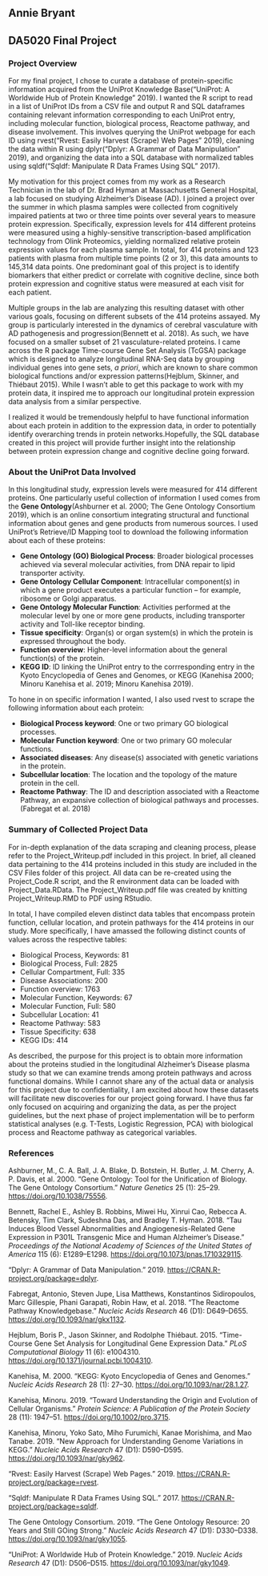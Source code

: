 Annie Bryant
------------

DA5020 Final Project
--------------------

### Project Overview

For my final project, I chose to curate a database of protein-specific
information acquired from the UniProt Knowledge Base(“UniProt: A
Worldwide Hub of Protein Knowledge” 2019). I wanted the R script to read
in a list of UniProt IDs from a CSV file and output R and SQL dataframes
containing relevant information corresponding to each UniProt entry,
including molecular function, biological process, Reactome pathway, and
disease involvement. This involves querying the UniProt webpage for each
ID using rvest(“Rvest: Easily Harvest (Scrape) Web Pages” 2019),
cleaning the data within R using dplyr(“Dplyr: A Grammar of Data
Manipulation” 2019), and organizing the data into a SQL database with
normalized tables using sqldf(“Sqldf: Manipulate R Data Frames Using
SQL” 2017).

My motivation for this project comes from my work as a Research
Technician in the lab of Dr. Brad Hyman at Massachusetts General
Hospital, a lab focused on studying Alzheimer’s Disease (AD). I joined a
project over the summer in which plasma samples were collected from
cognitively impaired patients at two or three time points over several
years to measure protein expression. Specifically, expression levels for
414 different proteins were measured using a highly-sensitive
transcription-based amplification technology from Olink Proteomics,
yielding normalized relative protein expression values for each plasma
sample. In total, for 414 proteins and 123 patients with plasma from
multiple time points (2 or 3), this data amounts to 145,314 data points.
One predominant goal of this project is to identify biomarkers that
either predict or correlate with cognitive decline, since both protein
expression and cognitive status were measured at each visit for each
patient.

Multiple groups in the lab are analyzing this resulting dataset with
other various goals, focusing on different subsets of the 414 proteins
assayed. My group is particularly interested in the dynamics of cerebral
vasculature with AD pathogenesis and progression(Bennett et al. 2018).
As such, we have focused on a smaller subset of 21 vasculature-related
proteins. I came across the R package Time-course Gene Set Analysis
(TcGSA) package which is designed to analyze longitudinal RNA-Seq data
by grouping individual genes into gene sets, *a priori*, which are known
to share common biological functions and/or expression patterns(Hejblum,
Skinner, and Thiébaut 2015). While I wasn’t able to get this package to
work with my protein data, it inspired me to approach our longitudinal
protein expression data analysis from a similar perspective.

I realized it would be tremendously helpful to have functional
information about each protein in addition to the expression data, in
order to potentially identify overarching trends in protein
networks.Hopefully, the SQL database created in this project will
provide further insight into the relationship between protein expression
change and cognitive decline going forward.

### About the UniProt Data Involved

In this longitudinal study, expression levels were measured for 414
different proteins. One particularly useful collection of information I
used comes from the **Gene Ontology**(Ashburner et al. 2000;
The Gene Ontology Consortium 2019), which is an online consortium
integrating structural and functional information about genes and gene
products from numerous sources. I used UniProt’s Retrieve/ID Mapping
tool to download the following information about each of these proteins:

-   **Gene Ontology (GO) Biological Process**: Broader biological
    processes achieved via several molecular activities, from DNA repair
    to lipid transporter activity.
-   **Gene Ontology Cellular Component**: Intracellular component(s) in
    which a gene product executes a particular function – for example,
    ribosome or Golgi apparatus.
-   **Gene Ontology Molecular Function**: Activities performed at the
    molecular level by one or more gene products, including transporter
    activity and Toll-like receptor binding.
-   **Tissue specificity**: Organ(s) or organ system(s) in which the
    protein is expressed throughout the body.
-   **Function overview**: Higher-level information about the general
    function(s) of the protein.
-   **KEGG ID**: ID linking the UniProt entry to the corrresponding
    entry in the Kyoto Encyclopedia of Genes and Genomes, or KEGG
    (Kanehisa 2000; Minoru Kanehisa et al. 2019; Minoru Kanehisa 2019).

To hone in on specific information I wanted, I also used rvest to scrape
the following information about each protein:

-   **Biological Process keyword**: One or two primary GO biological
    processes.
-   **Molecular Function keyword**: One or two primary GO molecular
    functions.
-   **Associated diseases**: Any disease(s) associated with genetic
    variations in the protein.
-   **Subcellular location**: The location and the topology of the
    mature protein in the cell.
-   **Reactome Pathway**: The ID and description associated with a
    Reactome Pathway, an expansive collection of biological pathways and
    processes.(Fabregat et al. 2018)

### Summary of Collected Project Data

For in-depth explanation of the data scraping and cleaning process,
please refer to the Project\_Writeup.pdf included in this project. In
brief, all cleaned data pertaining to the 414 proteins included in this
study are included in the CSV Files folder of this project. All data can
be re-created using the Project\_Code.R script, and the R environment
data can be loaded with Project\_Data.RData. The Project\_Writeup.pdf
file was created by knitting Project\_Writeup.RMD to PDF using RStudio.

In total, I have compiled eleven distinct data tables that encompass
protein function, cellular location, and protein pathways for the 414
proteins in our study. More specifically, I have amassed the following
distinct counts of values across the respective tables:

-   Biological Process, Keywords: 81
-   Biological Process, Full: 2825
-   Cellular Compartment, Full: 335
-   Disease Associations: 200
-   Function overview: 1763
-   Molecular Function, Keywords: 67
-   Molecular Function, Full: 580
-   Subcellular Location: 41
-   Reactome Pathway: 583
-   Tissue Specificity: 638
-   KEGG IDs: 414

As described, the purpose for this project is to obtain more information
about the proteins studied in the longitudinal Alzheimer’s Disease
plasma study so that we can examine trends among protein pathways and
across functional domains. While I cannot share any of the actual data
or analysis for this project due to confidentiality, I am excited about
how these datasets will facilitate new discoveries for our project going
forward. I have thus far only focused on acquiring and organizing the
data, as per the project guidelines, but the next phase of project
implementation will be to perform statistical analyses (e.g. T-Tests,
Logistic Regression, PCA) with biological process and Reactome pathway
as categorical variables.

### References

Ashburner, M., C. A. Ball, J. A. Blake, D. Botstein, H. Butler, J. M.
Cherry, A. P. Davis, et al. 2000. “Gene Ontology: Tool for the
Unification of Biology. The Gene Ontology Consortium.” *Nature Genetics*
25 (1): 25–29. <https://doi.org/10.1038/75556>.

Bennett, Rachel E., Ashley B. Robbins, Miwei Hu, Xinrui Cao, Rebecca A.
Betensky, Tim Clark, Sudeshna Das, and Bradley T. Hyman. 2018. “Tau
Induces Blood Vessel Abnormalities and Angiogenesis-Related Gene
Expression in P301L Transgenic Mice and Human Alzheimer’s Disease.”
*Proceedings of the National Academy of Sciences of the United States of
America* 115 (6): E1289–E1298.
<https://doi.org/10.1073/pnas.1710329115>.

“Dplyr: A Grammar of Data Manipulation.” 2019.
<https://CRAN.R-project.org/package=dplyr>.

Fabregat, Antonio, Steven Jupe, Lisa Matthews, Konstantinos
Sidiropoulos, Marc Gillespie, Phani Garapati, Robin Haw, et al. 2018.
“The Reactome Pathway Knowledgebase.” *Nucleic Acids Research* 46 (D1):
D649–D655. <https://doi.org/10.1093/nar/gkx1132>.

Hejblum, Boris P., Jason Skinner, and Rodolphe Thiébaut. 2015.
“Time-Course Gene Set Analysis for Longitudinal Gene Expression Data.”
*PLoS Computational Biology* 11 (6): e1004310.
<https://doi.org/10.1371/journal.pcbi.1004310>.

Kanehisa, M. 2000. “KEGG: Kyoto Encyclopedia of Genes and Genomes.”
*Nucleic Acids Research* 28 (1): 27–30.
<https://doi.org/10.1093/nar/28.1.27>.

Kanehisa, Minoru. 2019. “Toward Understanding the Origin and Evolution
of Cellular Organisms.” *Protein Science: A Publication of the Protein
Society* 28 (11): 1947–51. <https://doi.org/10.1002/pro.3715>.

Kanehisa, Minoru, Yoko Sato, Miho Furumichi, Kanae Morishima, and Mao
Tanabe. 2019. “New Approach for Understanding Genome Variations in
KEGG.” *Nucleic Acids Research* 47 (D1): D590–D595.
<https://doi.org/10.1093/nar/gky962>.

“Rvest: Easily Harvest (Scrape) Web Pages.” 2019.
<https://CRAN.R-project.org/package=rvest>.

“Sqldf: Manipulate R Data Frames Using SQL.” 2017.
<https://CRAN.R-project.org/package=sqldf>.

The Gene Ontology Consortium. 2019. “The Gene Ontology Resource: 20
Years and Still GOing Strong.” *Nucleic Acids Research* 47 (D1):
D330–D338. <https://doi.org/10.1093/nar/gky1055>.

“UniProt: A Worldwide Hub of Protein Knowledge.” 2019. *Nucleic Acids
Research* 47 (D1): D506–D515. <https://doi.org/10.1093/nar/gky1049>.
